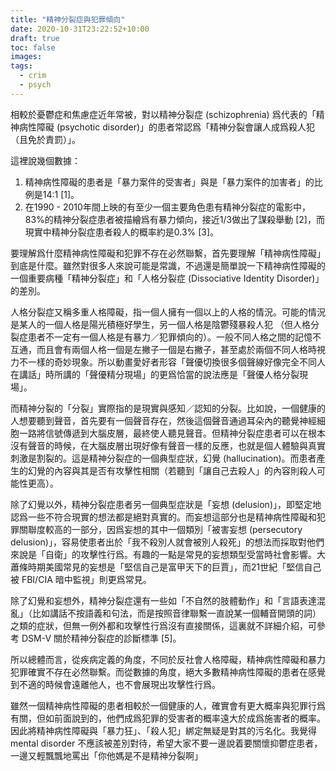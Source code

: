 ```yaml
---
title: "精神分裂症與犯罪傾向"
date: 2020-10-31T23:22:52+10:00
draft: true
toc: false
images:
tags:
  - crim
  - psych
---
```




相較於憂鬱症和焦慮症近年常被，對以精神分裂症 (schizophrenia) 爲代表的「精神病性障礙 (psychotic disorder)」的患者常認爲「精神分裂會讓人成爲殺人犯（且免於責罰）」。

這裡說幾個數據：
1. 精神病性障礙的患者是「暴力案件的受害者」與是「暴力案件的加害者」的比例是14:1 [1]。
2. 在1990 - 2010年間上映的有至少一個主要角色患有精神分裂症的電影中，83%的精神分裂症患者被描繪爲有暴力傾向，接近1/3做出了謀殺舉動 [2]，而現實中精神分裂症患者殺人的概率約是0.3% [3]。

要理解爲什麼精神病性障礙和犯罪不存在必然聯繫，首先要理解「精神病性障礙」到底是什麼。雖然對很多人來說可能是常識，不過還是簡單說一下精神病性障礙的一個重要病種「精神分裂症」和「人格分裂症 (Dissociative Identity Disorder)」的差別。

人格分裂症又稱多重人格障礙，指一個人擁有一個以上的人格的情況。可能的情況是某人的一個人格是陽光積極好學生，另一個人格是陰鬱殘暴殺人犯 （但人格分裂症患者不一定有一個人格是有暴力／犯罪傾向的）。一般不同人格之間的記憶不互通，而且會有兩個人格一個是左撇子一個是右撇子，甚至處於兩個不同人格時視力不一樣的奇妙現象。所以動畫愛好者形容「聲優切換很多個聲線好像完全不同人在講話」時所講的「聲優精分現場」的更爲恰當的說法應是「聲優人格分裂現場」。

而精神分裂的「分裂」實際指的是現實與感知／認知的分裂。比如說，一個健康的人想要聽到聲音，首先要有一個聲音存在，然後這個聲音通過耳朵內的聽覺神經細胞一路將信號傳遞到大腦皮層，最終使人聽見聲音。但精神分裂症患者可以在根本沒有聲音的時候，在大腦皮層出現好像有聲音一樣的反應，也就是個人體驗與真實刺激是割裂的。這是精神分裂症的一個典型症狀，幻覺 (hallucination)。而患者產生的幻覺的內容與其是否有攻擊性相關（若聽到「讓自己去殺人」的內容則殺人可能性更高）。

除了幻覺以外，精神分裂症患者另一個典型症狀是「妄想 (delusion)」，即堅定地認爲一些不符合現實的想法都是絕對真實的。而妄想這部分也是精神病性障礙和犯罪關聯度較高的一部分，因爲妄想的其中一個類別「被害妄想 (persecutory delusion)」，容易使患者出於「我不殺別人就會被別人殺死」的想法而採取對他們來說是「自衛」的攻擊性行爲。有趣的一點是常見的妄想類型受當時社會影響。大蕭條時期美國常見的妄想是「堅信自己是富甲天下的巨賈」，而21世紀「堅信自己被 FBI/CIA 暗中監視」則更爲常見。

除了幻覺和妄想外，精神分裂症還有一些如「不自然的肢體動作」和「言語表達混亂」（比如講話不按語義和句法，而是按照音律聯繫一直說某一個輔音開頭的詞）之類的症狀，但無一例外都和攻擊性行爲沒有直接關係，這裏就不詳細介紹，可參考 DSM-V 關於精神分裂症的診斷標準 [5]。

所以總體而言，從疾病定義的角度，不同於反社會人格障礙，精神病性障礙和暴力犯罪確實不存在必然聯繫。而從數據的角度，絕大多數精神病性障礙的患者在感覺到不適的時候會遠離他人，也不會展現出攻擊性行爲。

雖然一個精神病性障礙的患者相較於一個健康的人，確實會有更大概率與犯罪行爲有關，但如前面說到的，他們成爲犯罪的受害者的概率遠大於成爲施害者的概率。因此將精神病性障礙與「暴力狂」、「殺人犯」綁定無疑是對其的污名化。我覺得 mental disorder 不應該被差別對待，希望大家不要一邊說着要關懷抑鬱症患者，一邊又輕飄飄地罵出「你他媽是不是精神分裂啊」
